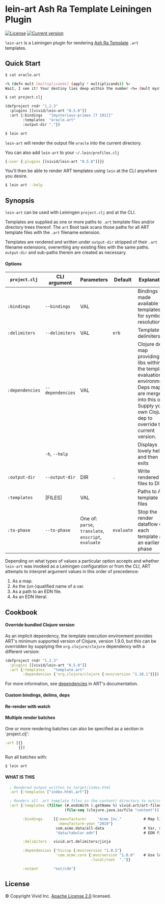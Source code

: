 # lein-art Ash Ra Template Leiningen Plugin 



[![License](https://img.shields.io/badge/license-Apache%202-blue.svg?style=flat-square)](LICENSE.txt)
[![Current version](https://img.shields.io/clojars/v/vivid/lein-art.svg?color=blue&style=flat-square)](https://clojars.org/vivid/lein-art)

`lein-art` is a Leiningen plugin for rendering [Ash Ra Template](https://github.com/vivid-inc/ash-ra-template) `.art` templates.



## Quick Start


```sh
$ cat oracle.art

<% (defn mult [multiplicands] (apply * multiplicands)) %>
Wait, I see it! Your destiny lies deep within the number <%= (mult mysterious-primes) %>.

$ cat project.clj

(defproject rndr "1.2.3"
  :plugins [[vivid/lein-art "0.5.0"]]
  :art {:bindings   "{mysterious-primes [7 191]}"
        :templates  "oracle.art"
        :output-dir "."})

$ lein art
```
`lein-art` will render the output file `oracle` into the current directory.

You can also add `lein-art` to your `~/.lein/profiles.clj`
```clojure
{:user {:plugins [[vivid/lein-art "0.5.0"]]}}
```
You'll then be able to render ART templates using `lein` at the CLI anywhere you desire.
```sh
$ lein art --help
```



## Synopsis

`lein-art` can be used with Leiningen `project.clj` and at the CLI.

Templates are supplied as one or more paths to `.art` template files and/or
directory trees thereof.
The `art` Boot task scans those paths for all ART template files with the `.art`
filename extension.

Templates are rendered and written under `output-dir` stripped of their `.art`
filename extensions, overwriting any existing files with the same paths.
`output-dir` and sub-paths therein are created as necessary.



#### Options

| `project.clj` | CLI argument | Parameters | Default | Explanation |
| --- | --- | --- | --- | --- |
| `:bindings` | `--bindings` | VAL | | Bindings made available to templates for symbol resolution |
| `:delimiters` | `--delimiters` | VAL | `erb` | Template delimiters |
| `:dependencies` | `--dependencies` | VAL | | Clojure deps map providing libs within the template evaluation environment. Deps maps are merged into this one. Supply your own Clojure dep to override the current version. |
| | `-h`, `--help` | | | Displays lovely help and then exits |
| `:output-dir` | `--output-dir` | DIR | `.` | Write rendered files to DIR |
| `:templates` | [FILES] | VAL | | Paths to ART template files |
| `:to-phase` | `--to-phase` | One of: `parse`, `translate`, `enscript`, `evaluate` | `evaluate` | Stop the render dataflow on each template at an earlier phase |

Depending on what types of values a particular option accepts and whether `lein-art` was invoked as a Leiningen configuration or from the CLI,
ART attempts to interpret argument values in this order of precedence:
1. As a map.
1. As the (un-)qualified name of a var.
1. As a path to an EDN file.
1. As an EDN literal.



## Cookbook



#### Override bundled Clojure version
As an implicit dependency, the template execution environment provides ART's minimum supported version of Clojure, version 1.9.0, but this can be overridden by supplying the `org.clojure/clojure` dependency with a different version:
```clojure
(defproject rndr "1.2.3"
  :plugins [[vivid/lein-art "0.5.0"]]
  :art {:templates    "template.art"
        :dependencies {'org.clojure/clojure {:mvn/version "1.10.1"}}})
```
For more information, see [dependencies](../art/README.md#external-dependencies) in ART's documentation.

#### Custom bindings, delims, deps

#### Re-render with watch

#### Multiple render batches
One or more rendering batches can also be specified as a section in `project.clj':

```clojure
:art [{}
      {}]
```

Run all batches with:
```sh
$ lein art
```


#### WHAT IS THIS

```clojure
  ; Rendered output written to target/index.html
  :art {:templates ["index.html.art"]}

  ; Renders all .art template files in the content/ directory to out/cdn/
  :art {:templates (filter (#.endsWith (.getName %) vivid.art/art-filename-suffix)
                           (file-seq (clojure.java.io/file "content")))

        :bindings     [{:manufacturer     "Acme Inc."          # Map literal
                        :manufacture-year "2019"}
                       com.acme.data/all-data                  # Var, value is a map
                       "data/tabular.edn"]                     # EDN file; top-level form is a map

        :delimiters   vivid.art.delimiters/jinja

        :dependencies {'hiccup {:mvn/version "1.0.5"}
                       'com.acme.core {:mvn/version "1.0.0"    # Use local project from within template code
                                       :local/root  "."}}

        :output       "out/cdn"}
```


## License

© Copyright Vivid Inc.
[Apache License 2.0](LICENSE.txt) licensed.
